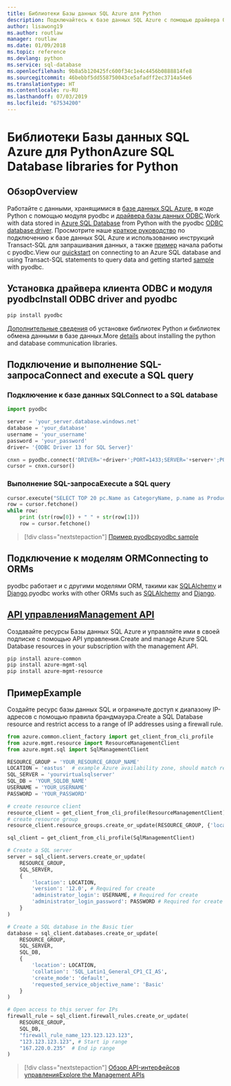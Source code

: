 ```yaml
---
title: Библиотеки Базы данных SQL Azure для Python
description: Подключайтесь к базе данных SQL Azure с помощью драйвера ODBC и модуля pyodbc или управляйте экземплярами SQL Azure помощью API управления.
author: lisawong19
ms.author: routlaw
manager: routlaw
ms.date: 01/09/2018
ms.topic: reference
ms.devlang: python
ms.service: sql-database
ms.openlocfilehash: 9b8a5b120425fc600f34c1e4c4456b0888814fe8
ms.sourcegitcommit: 46bebbf5dd558750043ce5afadff2ec3714a54e6
ms.translationtype: HT
ms.contentlocale: ru-RU
ms.lasthandoff: 07/03/2019
ms.locfileid: "67534200"
---
```

# <a name="azure-sql-database-libraries-for-python"></a><span data-ttu-id="111b2-103">Библиотеки Базы данных SQL Azure для Python</span><span class="sxs-lookup"><span data-stu-id="111b2-103">Azure SQL Database libraries for Python</span></span>

## <a name="overview"></a><span data-ttu-id="111b2-104">Обзор</span><span class="sxs-lookup"><span data-stu-id="111b2-104">Overview</span></span>

<span data-ttu-id="111b2-105">Работайте с данными, хранящимися в [базе данных SQL Azure](/azure/sql-database/sql-database-technical-overview), в коде Python с помощью модуля pyodbc и [драйвера базы данных ODBC](https://github.com/mkleehammer/pyodbc/wiki/Drivers-and-Driver-Managers).</span><span class="sxs-lookup"><span data-stu-id="111b2-105">Work with data stored in [Azure SQL Database](/azure/sql-database/sql-database-technical-overview) from Python with the pyodbc [ODBC database driver](https://github.com/mkleehammer/pyodbc/wiki/Drivers-and-Driver-Managers).</span></span> <span data-ttu-id="111b2-106">Просмотрите наше [краткое руководство](https://docs.microsoft.com/azure/sql-database/sql-database-connect-query-python) по подключению к базе данных SQL Azure и использованию инструкций Transact-SQL для запрашивания данных, а также [пример](https://github.com/mkleehammer/pyodbc/wiki/Getting-started) начала работы с pyodbc.</span><span class="sxs-lookup"><span data-stu-id="111b2-106">View our [quickstart](https://docs.microsoft.com/azure/sql-database/sql-database-connect-query-python) on connecting to an Azure SQL database and using Transact-SQL statements to query data and getting started [sample](https://github.com/mkleehammer/pyodbc/wiki/Getting-started) with pyodbc.</span></span>

## <a name="install-odbc-driver-and-pyodbc"></a><span data-ttu-id="111b2-107">Установка драйвера клиента ODBC и модуля pyodbc</span><span class="sxs-lookup"><span data-stu-id="111b2-107">Install ODBC driver and pyodbc</span></span>

```bash
pip install pyodbc
```
<span data-ttu-id="111b2-108">[Дополнительные сведения](https://docs.microsoft.com/azure/sql-database/sql-database-connect-query-python#prerequisites) об установке библиотек Python и библиотек обмена данными в базе данных.</span><span class="sxs-lookup"><span data-stu-id="111b2-108">More [details](https://docs.microsoft.com/azure/sql-database/sql-database-connect-query-python#prerequisites) about installing the python and database communication libraries.</span></span>

## <a name="connect-and-execute-a-sql-query"></a><span data-ttu-id="111b2-109">Подключение и выполнение SQL-запроса</span><span class="sxs-lookup"><span data-stu-id="111b2-109">Connect and execute a SQL query</span></span>

### <a name="connect-to-a-sql-database"></a><span data-ttu-id="111b2-110">Подключение к базе данных SQL</span><span class="sxs-lookup"><span data-stu-id="111b2-110">Connect to a SQL database</span></span>

```python
import pyodbc

server = 'your_server.database.windows.net'
database = 'your_database'
username = 'your_username'
password = 'your_password'
driver= '{ODBC Driver 13 for SQL Server}'

cnxn = pyodbc.connect('DRIVER='+driver+';PORT=1433;SERVER='+server+';PORT=1443;DATABASE='+database+';UID='+username+';PWD='+ password)
cursor = cnxn.cursor()
```

### <a name="execute-a-sql-query"></a><span data-ttu-id="111b2-111">Выполнение SQL-запроса</span><span class="sxs-lookup"><span data-stu-id="111b2-111">Execute a SQL query</span></span>

```python
cursor.execute("SELECT TOP 20 pc.Name as CategoryName, p.name as ProductName FROM [SalesLT].[ProductCategory] pc JOIN [SalesLT].[Product] p ON pc.productcategoryid = p.productcategoryid")
row = cursor.fetchone()
while row:
    print (str(row[0]) + " " + str(row[1]))
    row = cursor.fetchone()
```

> [!div class="nextstepaction"]
> [<span data-ttu-id="111b2-112">Пример pyodbc</span><span class="sxs-lookup"><span data-stu-id="111b2-112">pyodbc sample</span></span>](https://github.com/mkleehammer/pyodbc/wiki/Getting-started)

## <a name="connecting-to-orms"></a><span data-ttu-id="111b2-113">Подключение к моделям ORM</span><span class="sxs-lookup"><span data-stu-id="111b2-113">Connecting to ORMs</span></span>

<span data-ttu-id="111b2-114">pyodbc работает и с другими моделями ORM, такими как [SQLAlchemy](https://docs.sqlalchemy.org/en/latest/dialects/mssql.html?highlight=pyodbc#module-sqlalchemy.dialects.mssql.pyodbc) и [Django](https://github.com/lionheart/django-pyodbc/).</span><span class="sxs-lookup"><span data-stu-id="111b2-114">pyodbc works with other ORMs such as [SQLAlchemy](https://docs.sqlalchemy.org/en/latest/dialects/mssql.html?highlight=pyodbc#module-sqlalchemy.dialects.mssql.pyodbc) and [Django](https://github.com/lionheart/django-pyodbc/).</span></span> 

## <a name="management-apipythonapioverviewazuresqlmanagement"></a>[<span data-ttu-id="111b2-115">API управления</span><span class="sxs-lookup"><span data-stu-id="111b2-115">Management API</span></span>](/python/api/overview/azure/sql/management)

<span data-ttu-id="111b2-116">Создавайте ресурсы Базы данных SQL Azure и управляйте ими в своей подписке с помощью API управления.</span><span class="sxs-lookup"><span data-stu-id="111b2-116">Create and manage Azure SQL Database resources in your subscription with the management API.</span></span> 

```bash
pip install azure-common
pip install azure-mgmt-sql
pip install azure-mgmt-resource
```

## <a name="example"></a><span data-ttu-id="111b2-117">Пример</span><span class="sxs-lookup"><span data-stu-id="111b2-117">Example</span></span>

<span data-ttu-id="111b2-118">Создайте ресурс базы данных SQL и ограничьте доступ к диапазону IP-адресов с помощью правила брандмауэра.</span><span class="sxs-lookup"><span data-stu-id="111b2-118">Create a SQL Database resource and restrict access to a range of IP addresses using a firewall rule.</span></span>

```python
from azure.common.client_factory import get_client_from_cli_profile
from azure.mgmt.resource import ResourceManagementClient
from azure.mgmt.sql import SqlManagementClient

RESOURCE_GROUP = 'YOUR_RESOURCE_GROUP_NAME'
LOCATION = 'eastus'  # example Azure availability zone, should match resource group
SQL_SERVER = 'yourvirtualsqlserver'
SQL_DB = 'YOUR_SQLDB_NAME'
USERNAME = 'YOUR_USERNAME'
PASSWORD = 'YOUR_PASSWORD'

# create resource client
resource_client = get_client_from_cli_profile(ResourceManagementClient)
# create resource group
resource_client.resource_groups.create_or_update(RESOURCE_GROUP, {'location': LOCATION})

sql_client = get_client_from_cli_profile(SqlManagementClient)

# Create a SQL server
server = sql_client.servers.create_or_update(
    RESOURCE_GROUP,
    SQL_SERVER,
    {
        'location': LOCATION,
        'version': '12.0', # Required for create
        'administrator_login': USERNAME, # Required for create
        'administrator_login_password': PASSWORD # Required for create
    }
)

# Create a SQL database in the Basic tier
database = sql_client.databases.create_or_update(
    RESOURCE_GROUP,
    SQL_SERVER,
    SQL_DB,
    {
        'location': LOCATION,
        'collation': 'SQL_Latin1_General_CP1_CI_AS',
        'create_mode': 'default',
        'requested_service_objective_name': 'Basic'
    }
)

# Open access to this server for IPs
firewall_rule = sql_client.firewall_rules.create_or_update(
    RESOURCE_GROUP,
    SQL_DB,
    "firewall_rule_name_123.123.123.123",
    "123.123.123.123", # Start ip range
    "167.220.0.235"  # End ip range
)
```
> [!div class="nextstepaction"]
> [<span data-ttu-id="111b2-119">Обзор API-интерфейсов управления</span><span class="sxs-lookup"><span data-stu-id="111b2-119">Explore the Management APIs</span></span>](/python/api/overview/azure/sql/management)

